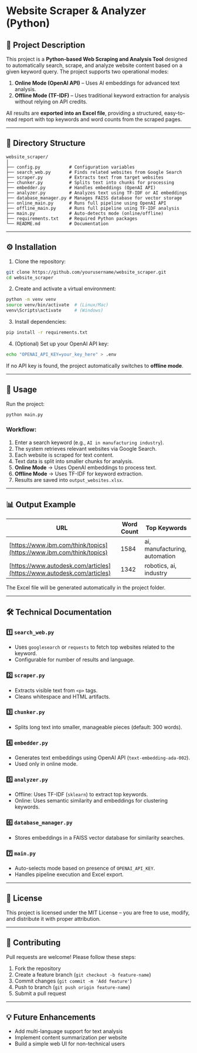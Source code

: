 # Website Scraper & Analyzer (Python)

## 📌 Project Description

This project is a **Python-based Web Scraping and Analysis Tool** designed to automatically search, scrape, and analyze website content based on a given keyword query. The project supports two operational modes:

1. **Online Mode (OpenAI API)** – Uses AI embeddings for advanced text analysis.
2. **Offline Mode (TF-IDF)** – Uses traditional keyword extraction for analysis without relying on API credits.

All results are **exported into an Excel file**, providing a structured, easy-to-read report with top keywords and word counts from the scraped pages.

---

## 📂 Directory Structure

```
website_scraper/
│
├── config.py           # Configuration variables
├── search_web.py       # Finds related websites from Google Search
├── scraper.py          # Extracts text from target websites
├── chunker.py          # Splits text into chunks for processing
├── embedder.py         # Handles embeddings (OpenAI API)
├── analyzer.py         # Analyzes text using TF-IDF or AI embeddings
├── database_manager.py # Manages FAISS database for vector storage
├── online_main.py      # Runs full pipeline using OpenAI API
├── offline_main.py     # Runs full pipeline using TF-IDF analysis
├── main.py             # Auto-detects mode (online/offline)
├── requirements.txt    # Required Python packages
└── README.md           # Documentation
```

---

## ⚙️ Installation

1. Clone the repository:

```bash
git clone https://github.com/yourusername/website_scraper.git
cd website_scraper
```

2. Create and activate a virtual environment:

```bash
python -m venv venv
source venv/bin/activate  # (Linux/Mac)
venv\Scripts\activate     # (Windows)
```

3. Install dependencies:

```bash
pip install -r requirements.txt
```

4. (Optional) Set up your OpenAI API key:

```bash
echo "OPENAI_API_KEY=your_key_here" > .env
```

If no API key is found, the project automatically switches to **offline mode**.

---

## 🚀 Usage

Run the project:

```bash
python main.py
```

### Workflow:

1. Enter a search keyword (e.g., `AI in manufacturing industry`).
2. The system retrieves relevant websites via Google Search.
3. Each website is scraped for text content.
4. Text data is split into smaller chunks for analysis.
5. **Online Mode** → Uses OpenAI embeddings to process text.
6. **Offline Mode** → Uses TF-IDF for keyword extraction.
7. Results are saved into `output_websites.xlsx`.

---

## 📊 Output Example

| URL                                                                    | Word Count | Top Keywords                  |
| ---------------------------------------------------------------------- | ---------- | ----------------------------- |
| [https://www.ibm.com/think/topics](https://www.ibm.com/think/topics)   | 1584       | ai, manufacturing, automation |
| [https://www.autodesk.com/articles](https://www.autodesk.com/articles) | 1342       | robotics, ai, industry        |

The Excel file will be generated automatically in the project folder.

---

## 🛠 Technical Documentation

### 1️⃣ `search_web.py`

* Uses `googlesearch` or `requests` to fetch top websites related to the keyword.
* Configurable for number of results and language.

### 2️⃣ `scraper.py`

* Extracts visible text from `<p>` tags.
* Cleans whitespace and HTML artifacts.

### 3️⃣ `chunker.py`

* Splits long text into smaller, manageable pieces (default: 300 words).

### 4️⃣ `embedder.py`

* Generates text embeddings using OpenAI API (`text-embedding-ada-002`).
* Used only in online mode.

### 5️⃣ `analyzer.py`

* Offline: Uses TF-IDF (`sklearn`) to extract top keywords.
* Online: Uses semantic similarity and embeddings for clustering keywords.

### 6️⃣ `database_manager.py`

* Stores embeddings in a FAISS vector database for similarity searches.

### 7️⃣ `main.py`

* Auto-selects mode based on presence of `OPENAI_API_KEY`.
* Handles pipeline execution and Excel export.

---

## 📜 License

This project is licensed under the MIT License – you are free to use, modify, and distribute it with proper attribution.

---

## 🤝 Contributing

Pull requests are welcome! Please follow these steps:

1. Fork the repository
2. Create a feature branch (`git checkout -b feature-name`)
3. Commit changes (`git commit -m 'Add feature'`)
4. Push to branch (`git push origin feature-name`)
5. Submit a pull request

---

## 💡 Future Enhancements

* Add multi-language support for text analysis
* Implement content summarization per website
* Build a simple web UI for non-technical users
